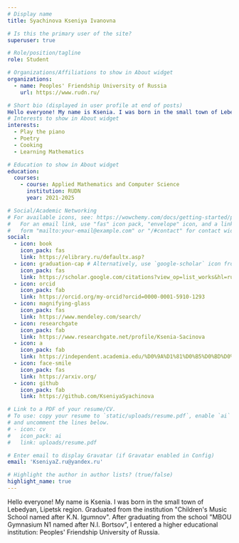 ```yaml
---
# Display name
title: Syachinova Kseniya Ivanovna

# Is this the primary user of the site?
superuser: true

# Role/position/tagline
role: Student

# Organizations/Affiliations to show in About widget
organizations:
  - name: Peoples' Friendship University of Russia
    url: https://www.rudn.ru/

# Short bio (displayed in user profile at end of posts)
Hello everyone! My name is Ksenia. I was born in the small town of Lebedyan, Lipetsk region. Graduated from the institution "Children's Music School named after K.N. Igumnov". After graduating from the school "MBOU Gymnasium N1 named after N.I. Bortsov", I entered a higher educational institution: Peoples' Friendship University of Russia.
# Interests to show in About widget
interests:
  - Play the piano
  - Poetry
  - Cooking
  - Learning Mathematics

# Education to show in About widget
education:
  courses:
    - course: Applied Mathematics and Computer Science
      institution: RUDN
      year: 2021-2025

# Social/Academic Networking
# For available icons, see: https://wowchemy.com/docs/getting-started/page-builder/#icons
#   For an email link, use "fas" icon pack, "envelope" icon, and a link in the
#   form "mailto:your-email@example.com" or "/#contact" for contact widget.
social:
  - icon: book
    icon_pack: fas
    link: https://elibrary.ru/defaultx.asp?
  - icon: graduation-cap # Alternatively, use `google-scholar` icon from `ai` icon pack
    icon_pack: fas
    link: https://scholar.google.com/citations?view_op=list_works&hl=ru&user=yzAYeB4AAAAJ
  - icon: orcid
    icon_pack: fab
    link: https://orcid.org/my-orcid?orcid=0000-0001-5910-1293
  - icon: magnifying-glass
    icon_pack: fas
    link: https://www.mendeley.com/search/
  - icon: researchgate
    icon_pack: fab
    link: https://www.researchgate.net/profile/Ksenia-Sacinova
  - icon: a
    icon_pack: fab
    link: https://independent.academia.edu/%D0%9A%D1%81%D0%B5%D0%BD%D0%B8%D1%8F%D0%A1%D1%8F%D1%87%D0%B8%D0%BD%D0%BE%D0%B2%D0%B0
  - icon: face-smile
    icon_pack: fas
    link: https://arxiv.org/
  - icon: github
    icon_pack: fab
    link: https://github.com/KseniyaSyachinova

# Link to a PDF of your resume/CV.
# To use: copy your resume to `static/uploads/resume.pdf`, enable `ai` icons in `params.toml`,
# and uncomment the lines below.
# - icon: cv
#   icon_pack: ai
#   link: uploads/resume.pdf

# Enter email to display Gravatar (if Gravatar enabled in Config)
email: 'KseniyaZ.ru@yandex.ru'

# Highlight the author in author lists? (true/false)
highlight_name: true
---
```


Hello everyone! My name is Ksenia. I was born in the small town of Lebedyan, Lipetsk region. Graduated from the institution "Children's Music School named after K.N. Igumnov". After graduating from the school "MBOU Gymnasium N1 named after N.I. Bortsov", I entered a higher educational institution: Peoples' Friendship University of Russia.

